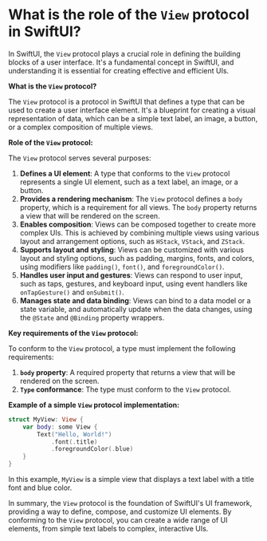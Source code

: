 # What is the role of the `View` protocol in SwiftUI?

In SwiftUI, the `View` protocol plays a crucial role in defining the building blocks of a user interface. It's a fundamental concept in SwiftUI, and understanding it is essential for creating effective and efficient UIs.

**What is the `View` protocol?**

The `View` protocol is a protocol in SwiftUI that defines a type that can be used to create a user interface element. It's a blueprint for creating a visual representation of data, which can be a simple text label, an image, a button, or a complex composition of multiple views.

**Role of the `View` protocol:**

The `View` protocol serves several purposes:

1. **Defines a UI element**: A type that conforms to the `View` protocol represents a single UI element, such as a text label, an image, or a button.
2. **Provides a rendering mechanism**: The `View` protocol defines a `body` property, which is a requirement for all views. The `body` property returns a view that will be rendered on the screen.
3. **Enables composition**: Views can be composed together to create more complex UIs. This is achieved by combining multiple views using various layout and arrangement options, such as `HStack`, `VStack`, and `ZStack`.
4. **Supports layout and styling**: Views can be customized with various layout and styling options, such as padding, margins, fonts, and colors, using modifiers like `padding()`, `font()`, and `foregroundColor()`.
5. **Handles user input and gestures**: Views can respond to user input, such as taps, gestures, and keyboard input, using event handlers like `onTapGesture()` and `onSubmit()`.
6. **Manages state and data binding**: Views can bind to a data model or a state variable, and automatically update when the data changes, using the `@State` and `@Binding` property wrappers.

**Key requirements of the `View` protocol:**

To conform to the `View` protocol, a type must implement the following requirements:

1. **`body` property**: A required property that returns a view that will be rendered on the screen.
2. **`Type` conformance**: The type must conform to the `View` protocol.

**Example of a simple `View` protocol implementation:**
```swift
struct MyView: View {
    var body: some View {
        Text("Hello, World!")
            .font(.title)
            .foregroundColor(.blue)
    }
}
```
In this example, `MyView` is a simple view that displays a text label with a title font and blue color.

In summary, the `View` protocol is the foundation of SwiftUI's UI framework, providing a way to define, compose, and customize UI elements. By conforming to the `View` protocol, you can create a wide range of UI elements, from simple text labels to complex, interactive UIs.
